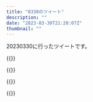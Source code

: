 ```yaml
---
title: "0330のツイート"
description: ""
date: "2023-03-30T21:20:07Z"
thumbnail: ""
---
```

20230330に行ったツイートです。
<!--more-->
{{<tweetlike text="やっぱり無料は書き込みだけか" screenname="jme/k.h (@JME_KH)" url="https://twitter.com/JME_KH/status/1641254485610860544?ref_src=twsrc%5Etfw" date="March 29 2023">}}

{{<tweetlike text="痕跡が見えるはさすがに根拠として" screenname="jme/k.h (@JME_KH)" url="https://twitter.com/JME_KH/status/1641281736217878528?ref_src=twsrc%5Etfw" date="March 29 2023">}}

{{<tweetlike text="人が学んで描く分には手間がかかってるからいいけど、AIに学習されるとそれ以降手間なしで出力できるから嫌って感覚は自分がもし絵を書いてたら抱かないでもないと思うけど、人間がどう学習してるかわからない以上、こういう入力したらこの辺に反… https://t.co/1s4ZBtPjmR" screenname="jme/k.h (@JME_KH)" url="https://twitter.com/JME_KH/status/1641283407966769152?ref_src=twsrc%5Etfw" date="March 29 2023">}}

{{<tweetlike text="韓国の漫画の固有名詞を日本に変えるやつ" screenname="jme/k.h (@JME_KH)" url="https://twitter.com/JME_KH/status/1641351054750261248?ref_src=twsrc%5Etfw" date="March 30 2023">}}

